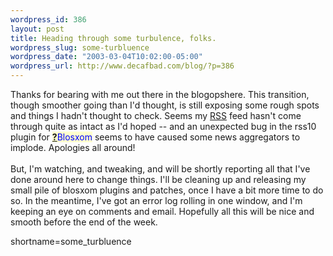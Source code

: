 ```yaml
--- 
wordpress_id: 386
layout: post
title: Heading through some turbulence, folks.
wordpress_slug: some-turbluence
wordpress_date: "2003-03-04T10:02:00-05:00"
wordpress_url: http://www.decafbad.com/blog/?p=386
---
```

Thanks for bearing with me out there in the blogopshere.  This transition, though
smoother going than I'd thought, is still exposing some rough spots and things
I hadn't thought to check.  Seems my <a href="http://www.decafbad.com/twiki/bin/view/Main/RSS">RSS</a> feed hasn't come through quite as intact
as I'd hoped -- and an unexpected bug in the rss10 plugin for <span style='background : #FFFFCE;'><a href="http://www.decafbad.com/twiki/bin/edit/Main/Blosxom?topicparent=Main.FilterData"><b>?</b></a><font color="#0000FF">Blosxom</font></span> seems
to have caused some news aggregators to implode.  Apologies all around!
<br /><br />
But, I'm watching, and tweaking, and will be shortly reporting all that I've done
around here to change things.  I'll be cleaning up and releasing my small pile of
blosxom plugins and patches, once I have a bit more time to do so.  In the meantime,
I've got an error log rolling in one window, and I'm keeping an eye on comments and
email.  Hopefully all this will be nice and smooth before the end of the week.
<!--more-->
shortname=some_turbluence
